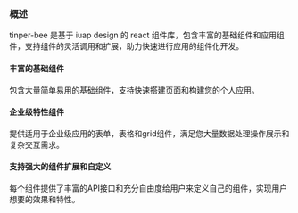 ### 概述

tinper-bee 是基于 iuap design 的 react 组件库，包含丰富的基础组件和应用组件，支持组件的灵活调用和扩展，助力快速进行应用的组件化开发。

#### 丰富的基础组件

包含大量简单易用的基础组件，支持快速搭建页面和构建您的个人应用。

#### 企业级特性组件

提供适用于企业级应用的表单，表格和grid组件，满足您大量数据处理操作展示和复杂交互需求。

#### 支持强大的组件扩展和自定义

每个组件提供了丰富的API接口和充分自由度给用户来定义自己的组件，实现用户想要的效果和特性。
